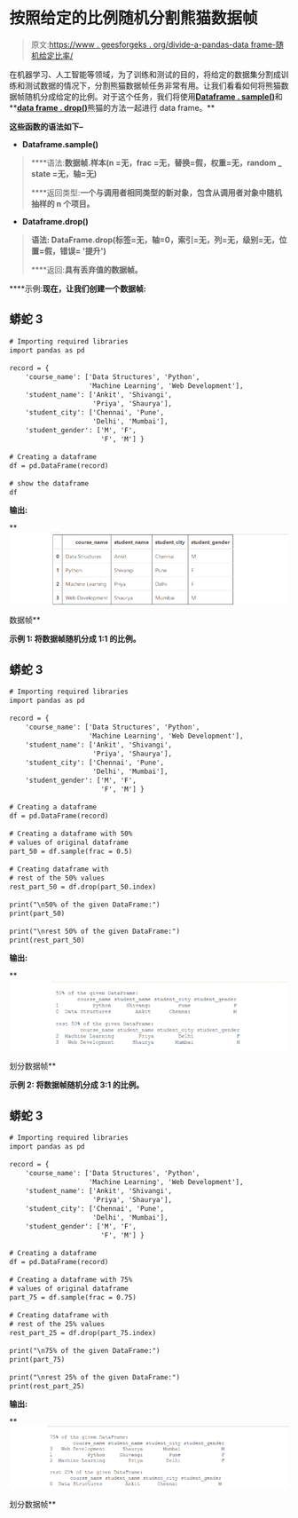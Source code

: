 # 按照给定的比例随机分割熊猫数据帧

> 原文:[https://www . geesforgeks . org/divide-a-pandas-data frame-随机给定比率/](https://www.geeksforgeeks.org/divide-a-pandas-dataframe-randomly-in-a-given-ratio/)

在机器学习、人工智能等领域，为了训练和测试的目的，将给定的数据集分割成训练和测试数据的情况下，分割熊猫数据帧任务非常有用。让我们看看如何将熊猫数据帧随机分成给定的比例。对于这个任务，我们将使用[**Dataframe . sample()**](https://www.geeksforgeeks.org/python-pandas-dataframe-sample/)和**[**data frame . drop()**](https://www.geeksforgeeks.org/python-delete-rows-columns-from-dataframe-using-pandas-drop/)熊猫的方法一起进行 data frame。**

**这些函数的语法如下–**

*   ****Dataframe.sample()****

> ****语法:**数据帧.样本(n =无，frac =无，替换=假，权重=无，random _ state =无，轴=无)**
> 
>  ****返回类型:**一个与调用者相同类型的新对象，包含从调用者对象中随机抽样的 n 个项目。**

*   ****Dataframe.drop()****

> ****语法:** DataFrame.drop(标签=无，轴=0，索引=无，列=无，级别=无，位置=假，错误= '提升')**
> 
> ****返回:**具有丢弃值的数据帧。**

****示例:**现在，让我们创建一个数据帧:**

## **蟒蛇 3**

```
# Importing required libraries
import pandas as pd

record = {
    'course_name': ['Data Structures', 'Python',
                    'Machine Learning', 'Web Development'],
    'student_name': ['Ankit', 'Shivangi',
                     'Priya', 'Shaurya'],
    'student_city': ['Chennai', 'Pune',
                     'Delhi', 'Mumbai'],
    'student_gender': ['M', 'F',
                       'F', 'M'] }

# Creating a dataframe
df = pd.DataFrame(record)

# show the dataframe
df
```

****输出:****

**![Dataframe](img/aa092522b6bc75c96791e375558d512e.png)

数据帧** 

****示例 1:** 将数据帧随机分成 1:1 的比例。**

## **蟒蛇 3**

```
# Importing required libraries
import pandas as pd

record = {
    'course_name': ['Data Structures', 'Python',
                    'Machine Learning', 'Web Development'],
    'student_name': ['Ankit', 'Shivangi',
                     'Priya', 'Shaurya'],
    'student_city': ['Chennai', 'Pune',
                     'Delhi', 'Mumbai'],
    'student_gender': ['M', 'F',
                       'F', 'M'] }

# Creating a dataframe
df = pd.DataFrame(record)

# Creating a dataframe with 50%
# values of original dataframe
part_50 = df.sample(frac = 0.5)

# Creating dataframe with
# rest of the 50% values
rest_part_50 = df.drop(part_50.index)

print("\n50% of the given DataFrame:")
print(part_50)

print("\nrest 50% of the given DataFrame:")
print(rest_part_50)
```

****输出:****

**![divide dataframe](img/0df5e77121a078ec7db88b95c06120de.png)

划分数据帧** 

****示例 2:** 将数据帧随机分成 3:1 的比例。**

## **蟒蛇 3**

```
# Importing required libraries
import pandas as pd

record = {
    'course_name': ['Data Structures', 'Python',
                    'Machine Learning', 'Web Development'],
    'student_name': ['Ankit', 'Shivangi',
                     'Priya', 'Shaurya'],
    'student_city': ['Chennai', 'Pune',
                     'Delhi', 'Mumbai'],
    'student_gender': ['M', 'F',
                       'F', 'M'] }

# Creating a dataframe
df = pd.DataFrame(record)

# Creating a dataframe with 75%
# values of original dataframe
part_75 = df.sample(frac = 0.75)

# Creating dataframe with
# rest of the 25% values
rest_part_25 = df.drop(part_75.index)

print("\n75% of the given DataFrame:")
print(part_75)

print("\nrest 25% of the given DataFrame:")
print(rest_part_25)
```

****输出:****

**![Divide Dataframe-2](img/48ca75aad7bafbc529dab68fc7a3954b.png)

划分数据帧**